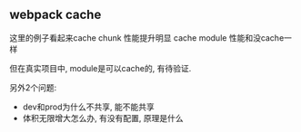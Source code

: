 ## webpack cache

这里的例子看起来cache chunk 性能提升明显
cache module 性能和没cache一样

但在真实项目中, module是可以cache的, 有待验证.

另外2个问题:
+ dev和prod为什么不共享, 能不能共享
+ 体积无限增大怎么办, 有没有配置, 原理是什么